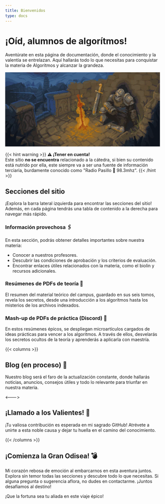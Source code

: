 ```yaml
---
title: Bienvenidos
type: docs
---
```


# ¡Oíd, alumnos de algorítmos!

Aventúrate en esta página de documentación, donde el conocimiento y la valentía se entrelazan. Aquí hallarás todo lo que necesitas para conquistar la materia de Algoritmos y alcanzar la grandeza.

![alt text](knight.gif)

{{< hint warning >}}
**⚠️ ¡Tener en cuenta!**  
Este sítio **no se encuentra** relacionado a la cátedra, si bien su contenido está nutrido por ella, este siempre va a ser una fuente de información terciaria, burdamente conocido como "Radio Pasillo 📢 98.3mhz".
{{< /hint >}}

## Secciones del sitio

¡Explora la barra lateral izquierda para encontrar las secciones del sitio! Además, en cada página tendrás una tabla de contenido a la derecha para navegar más rápido.

### Información provechosa 🖇️

En esta sección, podrás obtener detalles importantes sobre nuestra materia:

- Conocer a nuestros profesores.
- Descubrir las condiciones de aprobación y los criterios de evaluación.
- Encontrar enlaces útiles relacionados con la materia, como el biolin y recursos adicionales.

### Resúmenes de PDFs de teoría 📕

El resumen del material teórico del campus, guardado en sus seis tomos, revela los secretos, desde una introducción a los algoritmos hasta los misterios de los archivos indexados.

### Mash-up de PDFs de práctica (Discord) 🏓

En estos resúmenes épicos, se despliegan microartículos cargados de ideas prácticas para vencer a los algoritmos. A través de ellos, desvelarás los secretos ocultos de la teoría y aprenderás a aplicarla con maestría.

{{< columns >}}

## Blog (en proceso) 📰

Nuestro blog será el faro de la actualización constante, donde hallarás noticias, anuncios, consejos útiles y todo lo relevante para triunfar en nuestra materia.

<--->

## ¡Llamado a los Valientes! 🤝

¡Tu valiosa contribución es esperada en mi sagrado GitHub! Atrévete a unirte a esta noble causa y dejar tu huella en el camino del conocimiento.

{{< /columns >}}

## ¡Comienza la Gran Odisea! 💣

Mi corazón rebosa de emoción al embarcarnos en esta aventura juntos. Explora sin temor todas las secciones y descubre todo lo que necesitas. Si alguna pregunta o sugerencia aflora, no dudes en contactarme. ¡Juntos desafiamos al destino!

¡Que la fortuna sea tu aliada en este viaje épico!